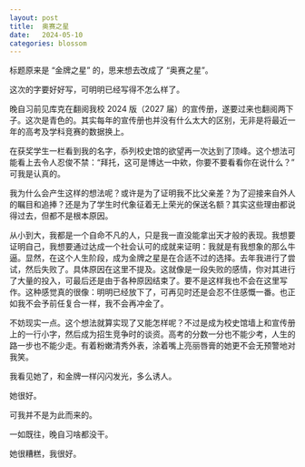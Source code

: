 ```yaml
---
layout: post
title:  奥赛之星
date:   2024-05-10
categories: blossom
---
```


标题原来是 “金牌之星” 的，思来想去改成了 “奥赛之星”。

这次的字要好好写，可明明已经写得不怎么样了。

晚自习前见库克在翻阅我校 2024 版（2027 届）的宣传册，遂要过来也翻阅两下子。这次是青色的。其实每年的宣传册也并没有什么太大的区别，无非是将最近一年的高考及学科竞赛的数据换上。

在获奖学生一栏看到我的名字，忝列校史馆的欲望再一次达到了顶峰。这个想法可能看上去令人忍俊不禁：“拜托，这可是博达一中欸，你要不要看看你在说什么？” 可我是认真的。

我为什么会产生这样的想法呢？或许是为了证明我不比父亲差？为了迎接来自外人的瞩目和追捧？还是为了学生时代象征着无上荣光的保送名额？其实这些理由都说得过去，但都不是根本原因。

从小到大，我都是一个自命不凡的人，只是我一直没能拿出天才般的表现。我想要证明自己，我想要通过达成一个社会认可的成就来证明：我就是有我想象的那么牛逼。显然，在这个人生阶段，成为金牌之星是在合适不过的选择。去年我进行了尝试，然后失败了。具体原因在这里不提及。这就像是一段失败的感情，你对其进行了大量的投入，可最后还是由于各种原因结束了。要不是这样我也不会在这里写作。这种感觉真的很像：明明已经放下了，可再见时还是会忍不住感慨一番。也正如我不会予前任复合一样，我不会再冲金了。

不妨现实一点。这个想法就算实现了又能怎样呢？不过是成为校史馆墙上和宣传册上的一行小字，然后成为招生竞争时的谈资。高考的分数一分也不能少考，人生的路一步也不能少走。有着粉嫩清秀外表，涂着嘴上亮丽唇膏的她更不会无预警地对我笑。

我看见她了，和金牌一样闪闪发光，多么诱人。

她很好。

可我并不是为此而来的。

一如既往，晚自习啥都没干。

她很糟糕，我很好。